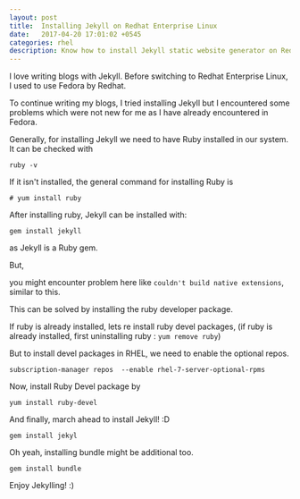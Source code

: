 ```yaml
---
layout: post
title:  Installing Jekyll on Redhat Enterprise Linux 
date:   2017-04-20 17:01:02 +0545
categories: rhel
description: Know how to install Jekyll static website generator on Redhat Enterprise Linux | Redhat Enterpise Linux Blog , How to
---
```


I love writing blogs with Jekyll. Before switching to Redhat Enterprise Linux, I used to use Fedora by Redhat. 

To continue writing my blogs, I tried installing Jekyll but I encountered some problems which were not new for me as I have already encountered in Fedora.

Generally, for installing Jekyll we need to have Ruby installed in our system. It can be checked with 

	ruby -v

If it isn't installed, the general command for installing Ruby is

	# yum install ruby

After installing ruby, Jekyll can be installed with:

	gem install jekyll

as Jekyll is a Ruby gem.

But,

you might encounter problem here like `couldn't build native extensions`, similar to this. 

This can be solved by installing the ruby developer package.

If ruby is already installed, lets re install ruby devel packages, (if ruby is already installed, first uninstalling ruby : `yum remove ruby`)

But to install devel packages in RHEL, we need to enable the optional repos.

	subscription-manager repos  --enable rhel-7-server-optional-rpms

Now, install Ruby Devel package by

	yum install ruby-devel

And finally, march ahead to install Jekyll! :D

	gem install jekyl

Oh yeah, installing bundle might be additional too.

	gem install bundle


Enjoy Jekylling! :)
